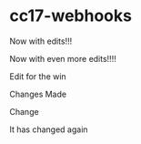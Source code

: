 # cc17-webhooks 

Now with edits!!!

Now with even more edits!!!!

Edit for the win

Changes Made

Change

It has changed again
